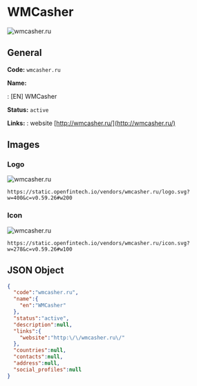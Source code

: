 
# WMCasher 
![wmcasher.ru](https://static.openfintech.io/vendors/wmcasher.ru/logo.svg?w=400&c=v0.59.26#w200)  

## General 
 
**Code:** `wmcasher.ru` 
 
**Name:** 
 
:	[EN] WMCasher 
 
**Status:** `active` 
 
**Links:** 
: website [http://wmcasher.ru/](http://wmcasher.ru/) 
 

## Images 

### Logo 
 
![wmcasher.ru](https://static.openfintech.io/vendors/wmcasher.ru/logo.svg?w=400&c=v0.59.26#w200)  

```
https://static.openfintech.io/vendors/wmcasher.ru/logo.svg?w=400&c=v0.59.26#w200
```  

### Icon 
 
![wmcasher.ru](https://static.openfintech.io/vendors/wmcasher.ru/icon.svg?w=278&c=v0.59.26#w100)  

```
https://static.openfintech.io/vendors/wmcasher.ru/icon.svg?w=278&c=v0.59.26#w100
```  

## JSON Object 

```json
{
  "code":"wmcasher.ru",
  "name":{
    "en":"WMCasher"
  },
  "status":"active",
  "description":null,
  "links":{
    "website":"http:\/\/wmcasher.ru\/"
  },
  "countries":null,
  "contacts":null,
  "address":null,
  "social_profiles":null
}
```  

